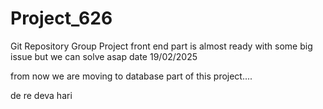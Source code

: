# Project_626
Git Repository Group Project
front end part is almost  ready with some big issue but we can solve asap
date 19/02/2025

from now we are moving to database part of this project....


de re deva hari 
